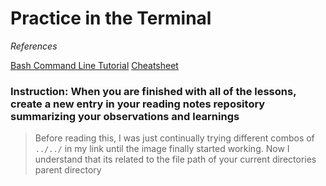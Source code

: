 # Practice in the Terminal

*References*

[Bash Command Line Tutorial](https://ryanstutorials.net/linuxtutorial)
[Cheatsheet](https://ryanstutorials.net/linuxtutorial/cheatsheet.php)

### Instruction: When you are finished with all of the lessons, create a new entry in your reading notes repository summarizing your observations and learnings

> Before reading this, I was just continually trying different combos of `../../` in my link until the image finally started working. Now I understand that its related to the file path of your current directories parent directory
